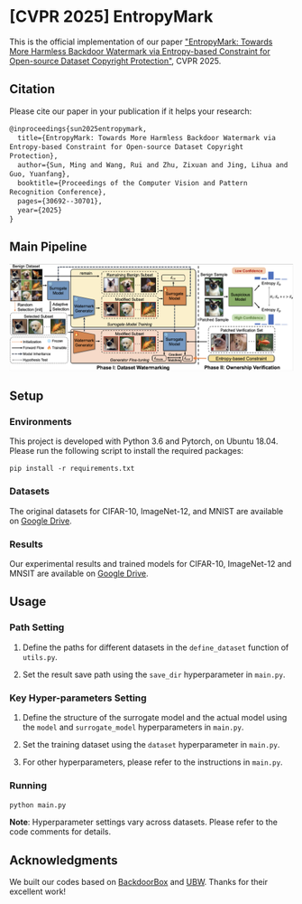 # [CVPR 2025] EntropyMark

This is the official implementation of our paper ["EntropyMark: Towards More Harmless Backdoor Watermark via Entropy-based Constraint for Open-source Dataset Copyright Protection"](https://openaccess.thecvf.com/content/CVPR2025/html/Sun_EntropyMark_Towards_More_Harmless_Backdoor_Watermark_via_Entropy-based_Constraint_for_CVPR_2025_paper.html), CVPR 2025.

## Citation

Please cite our paper in your publication if it helps your research:

```
@inproceedings{sun2025entropymark,
  title={EntropyMark: Towards More Harmless Backdoor Watermark via Entropy-based Constraint for Open-source Dataset Copyright Protection},
  author={Sun, Ming and Wang, Rui and Zhu, Zixuan and Jing, Lihua and Guo, Yuanfang},
  booktitle={Proceedings of the Computer Vision and Pattern Recognition Conference},
  pages={30692--30701},
  year={2025}
}
```

## Main Pipeline

![pipeline](./pipeline/Method.png "Method")

## Setup

### Environments

This project is developed with Python 3.6 and Pytorch, on Ubuntu 18.04. Please run the following script to install the required packages:

```shell
pip install -r requirements.txt
```

### Datasets

The original datasets for CIFAR-10, ImageNet-12, and MNIST are available on [Google Drive](https://drive.google.com/drive/folders/1pybwzXsLifPQOYQCnMeECtvVDk9_qiIm?usp=sharing).

### Results

Our experimental results and trained models for CIFAR-10, ImageNet-12 and MNSIT are available on [Google Drive](https://drive.google.com/drive/folders/1FZQk_x94caNeCV3PDAE8dcNhc8P_ocDI?usp=sharing).

## Usage

### Path Setting

1. Define the paths for different datasets in the `define_dataset` function of `utils.py`.

2. Set the result save path using the `save_dir` hyperparameter in `main.py`.

### Key Hyper-parameters Setting

1. Define the structure of the surrogate model and the actual model using the `model` and `surrogate_model` hyperparameters in `main.py`.

2. Set the training dataset using the `dataset` hyperparameter in `main.py`.

3. For other hyperparameters, please refer to the instructions in `main.py`.

### Running

```shell
python main.py
```

**Note**: Hyperparameter settings vary across datasets. Please refer to the code comments for details.

## Acknowledgments

We built our codes based on [BackdoorBox](https://github.com/THUYimingLi/BackdoorBox) and [UBW](https://github.com/THUYimingLi/Untargeted_Backdoor_Watermark). Thanks for their excellent work!
